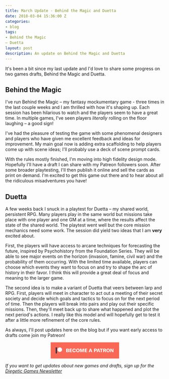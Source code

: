 ```yaml
---
title: March Update - Behind the Magic and Duetta
date: 2018-03-04 15:36:00 Z
categories:
- blog
tags:
- Behind the Magic
– Duetta
layout: post
description: An update on Behind the Magic and Duetta
---
```


It's been a bit since my last update and I'd love to share some progress on two games drafts, Behind the Magic and Duetta.

## Behind the Magic

I've run Behind the Magic – my fantasy mockumentary game - three times in the last couple weeks and I am thrilled with how it's shaping up. Each session has been hilarious to watch and the players seem to have a great time. In multiple games, I've seen players *literally* rolling on the floor laughing – a good sign!

I've had the pleasure of testing the game with some phenomenal designers and players who have given me excellent feedback and ideas for improvement. My main goal now is adding extra scaffolding to help players come up with scene ideas; I'll probably use a deck of scene prompt cards.

With the rules mostly finished, I'm moving into high fidelity design mode. Hopefully I'll have a draft I can share with my Patreon followers soon. After some broader playtesting, I'll then publish it online and sell the cards as print on demand. I'm excited to get this game out there and to hear about all the ridiculous misadventures you have!

## Duetta

A few weeks back I snuck in a playtest for Duetta – my shared world, persistent RPG. Many players play in the same world but missions take place with one player and one GM at a time, where the results affect the state of the shared world. The playtest went well but the core mission mechanics need some work. The session did yield two ideas that I am **very** excited about.

First, the players will have access to arcane techniques for forecasting the future, inspired by Psychohistory from the Foundation Series. They will be able to see major events on the horizon (invasion, famine, civil war) and the probability of them occurring. With the limited time available, players can choose which events they want to focus on and try to shape the arc of history in their favor. I think this will provide a great deal of focus and meaning to the larger game.

The second idea is to make a variant of Duetta that veers between larp and RPG. First, players will meet in character to act out a meeting of their secret society and decide which goals and tactics to focus on for the next period of time. Then the players will break into pairs and play out their specific missions. Then, they'll meet back up to share what happened and plot the next period's actions. I really like this model and will hopefully get to test it after a little more refinement of the core rules.

As always, I'll post updates here on the blog but if you want early access to drafts come join my Patreon!

<div class="">
    <a href="https://www.patreon.com/bePatron?u=554536"><img src="/img/become_a_patron_button.png" alt="become a backer on Patreon" style="display:block; margin:auto"></a>
</div>

*If you want to get updates about new games and drafts, sign up for the [Diegetic Games Newsletter](http://diegeticgames.us9.list-manage1.com/subscribe?u=e4f0b45dd4eb576171853a903&id=cacabf37ec)*
